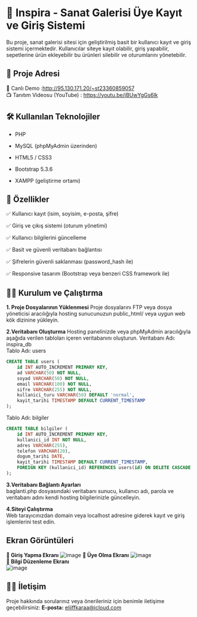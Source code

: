 # 🎨 Inspira - Sanat Galerisi Üye Kayıt ve Giriş Sistemi
Bu proje, sanat galerisi sitesi için geliştirilmiş basit bir kullanıcı kayıt ve giriş sistemi içermektedir. Kullanıcılar siteye kayıt olabilir, giriş yapabilir, sepetlerine ürün ekleyebilir bu ürünleri silebilir ve oturumlarını yönetebilir.
## 🔗 Proje Adresi
📍 Canlı Demo :http://95.130.171.20/~st23360859057  
📺 Tanıtım Videosu (YouTube) : https://youtu.be/jBUwYgGs6lk


## 🛠 Kullanılan Teknolojiler
- PHP 

- MySQL (phpMyAdmin üzerinden)

- HTML5 / CSS3

- Bootstrap 5.3.6

- XAMPP (geliştirme ortamı)
## 🚀 Özellikler
✅ Kullanıcı kayıt (isim, soyisim, e-posta, şifre)

✅ Giriş ve çıkış sistemi (oturum yönetimi)

✅ Kullanıcı bilgilerini güncelleme

✅ Basit ve güvenli veritabanı bağlantısı

✅ Şifrelerin güvenli saklanması (password_hash ile)

✅ Responsive tasarım (Bootstrap veya benzeri CSS framework ile)
## 🧑‍💻 Kurulum ve Çalıştırma
**1. Proje Dosyalarının Yüklenmesi**
Proje dosyalarını FTP veya dosya yöneticisi aracılığıyla hosting sunucunuzun public_html/ veya uygun web kök dizinine yükleyin.

**2.Veritabanı Oluşturma**
Hosting panelinizde veya phpMyAdmin aracılığıyla aşağıda verilen tabloları içeren veritabanını oluşturun.
Veritabanı Adı: inspira_db  
Tablo Adı: users  
```sql
CREATE TABLE users (
    id INT AUTO_INCREMENT PRIMARY KEY,
    ad VARCHAR(50) NOT NULL,
    soyad VARCHAR(50) NOT NULL,
    email VARCHAR(100) NOT NULL,
    sifre VARCHAR(255) NOT NULL,
    kullanici_turu VARCHAR(50) DEFAULT 'normal',
    kayit_tarihi TIMESTAMP DEFAULT CURRENT_TIMESTAMP
);
```
Tablo Adı: bilgiler
```sql
CREATE TABLE bilgiler (
    id INT AUTO_INCREMENT PRIMARY KEY,
    kullanici_id INT NOT NULL,
    adres VARCHAR(255),
    telefon VARCHAR(20),
    dogum_tarihi DATE,
    kayit_tarihi TIMESTAMP DEFAULT CURRENT_TIMESTAMP,
    FOREIGN KEY (kullanici_id) REFERENCES users(id) ON DELETE CASCADE
);
```
**3.Veritabanı Bağlantı Ayarları**  
baglanti.php dosyasındaki veritabanı sunucu, kullanıcı adı, parola ve veritabanı adını kendi hosting bilgilerinizle güncelleyin.

**4.Siteyi Çalıştırma**  
Web tarayıcınızdan domain veya localhost adresine giderek kayıt ve giriş işlemlerini test edin.
## Ekran Görüntüleri
**📌 Giriş Yapma Ekranı**
![image](https://github.com/user-attachments/assets/9f9b94f3-42ce-4db6-b38d-519dd191513a)
**📌 Üye Olma Ekranı**
![image](https://github.com/user-attachments/assets/df05c53b-d96d-49e5-bf3c-c45734f13fa6)  
**📌 Bilgi Düzenleme Ekranı**  
![image](https://github.com/user-attachments/assets/d2697c08-7c6e-4f34-a0c5-ed229560d24c)
## 👩‍💻 İletişim  

Proje hakkında sorularınız veya önerileriniz için benimle iletişime geçebilirsiniz:
 **E-posta:** eliiffkaraa@icloud.com




